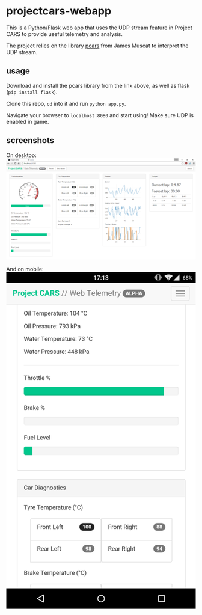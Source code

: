 # projectcars-webapp

This is a Python/Flask web app that uses the UDP stream feature in Project CARS to provide useful telemetry and analysis.

The project relies on the library [pcars](https://github.com/jamesremuscat/pcars) from James Muscat to interpret the UDP stream.

## usage

Download and install the pcars library from the link above, as well as flask (`pip install flask`).

Clone this repo, `cd` into it and run `python app.py`.

Navigate your browser to `localhost:8080` and start using! Make sure UDP is enabled in game.

## screenshots

On desktop:
![desktop01](screenshot/desktop01.png)

And on mobile:
![mobile01](screenshot/mobile01.png)